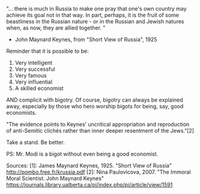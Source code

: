 "... there is much in Russia to make one pray that one's own country may achieve its goal not in that way. In part, perhaps, it is the fruit of some beastliness in the Russian nature - or in the Russian and Jewish natures when, as now, they are allied together. "
- John Maynard Keynes, from "Short View of Russia", 1925

Reminder that it is possible to be:
1. Very intelligent
2. Very successful
3. Very famous
4. Very influential
5. A skilled economist

AND complicit with bigotry. Of course, bigotry can always be explained away, especially by those who hero worship bigots for being, say, good economists.

"The evidence points to Keynes’ uncritical appropriation and reproduction of anti-Semitic clichés rather than inner deeper resentment of the Jews."[2]

Take a stand. Be better.

PS: Mr. Modi is a bigot without even being a good economist.

Sources:
[1]: James Maynard Keynes, 1925. "Short View of Russia"
http://pombo.free.fr/krussia.pdf
[2]: Nina Paulovicova, 2007. "The Immoral Moral Scientist. John Maynard Keynes"
https://journals.library.ualberta.ca/pi/index.php/pi/article/view/1591
